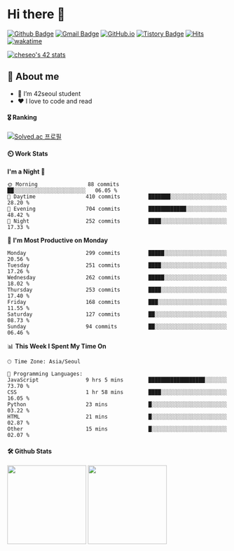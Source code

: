 # Hi there 👋

[![Github Badge](https://img.shields.io/badge/-veggie--garden-grey?style=flat&logo=github&logoColor=white&link=https://github.com/veggie-garden/)](https://www.github.com/veggie-garden/) 
[![Gmail Badge](https://img.shields.io/badge/-devcseo@gmail.com-c14438?style=flat&logo=Gmail&logoColor=white&link=mailto:devcseo@gmail.com)](mailto:devcseo@gmail.com) 
[![GitHub.io](https://img.shields.io/badge/GitHub.io-orange?style=flat&logoColor=white)](https://veggie-garden.github.io/)
[![Tistory Badge](https://img.shields.io/badge/Tech%20Blog-yellow?style=flat&logoColor=white)](https://veggie-garden.tistory.com/)
[![Hits](https://hits.seeyoufarm.com/api/count/incr/badge.svg?url=https%3A%2F%2Fgithub.com%2Fgjbae1212%2Fhit-counter&count_bg=%2379C83D&title_bg=%23555555&icon=&icon_color=%23E7E7E7&title=visited&edge_flat=false)](https://github.com/veggie-garden)
[![wakatime](https://wakatime.com/badge/user/4d52d940-efc7-4eda-bca8-afb77a6dfa02.svg)](https://wakatime.com/@4d52d940-efc7-4eda-bca8-afb77a6dfa02)
<!-- [![Portfolio Badge](https://img.shields.io/badge/portfolio-web-blue?style=flat&link=https://github.com/veggie-garden/)](https://github.com/veggie-garden/)  -->
[![cheseo's 42 stats](https://badge42.vercel.app/api/v2/cl60mftnf000609mv65leer9m/stats?cursusId=21&coalitionId=86)](https://github.com/JaeSeoKim/badge42)

## 💬 About me
- 🌱 I’m 42seoul student
- ❤️ I love to code and read
<!-- - ⚡ Fun fact: I can sleep more than 12 hours straight -->

#### 🎖️ Ranking
[![Solved.ac 프로필](http://mazassumnida.wtf/api/v2/generate_badge?boj=mm9176715)](https://www.acmicpc.net/user/mm9176715)

#### ⏲️ Work Stats
<!-- [![veggie's wakatime stats](https://github-readme-stats.vercel.app/api/wakatime?username=veggie_garden)](https://wakatime.com/@veggie_garden) -->

<!--START_SECTION:waka-->
**I'm a Night 🦉** 

```text
🌞 Morning                88 commits          ██░░░░░░░░░░░░░░░░░░░░░░░   06.05 % 
🌆 Daytime                410 commits         ███████░░░░░░░░░░░░░░░░░░   28.20 % 
🌃 Evening                704 commits         ████████████░░░░░░░░░░░░░   48.42 % 
🌙 Night                  252 commits         ████░░░░░░░░░░░░░░░░░░░░░   17.33 % 
```
📅 **I'm Most Productive on Monday** 

```text
Monday                   299 commits         █████░░░░░░░░░░░░░░░░░░░░   20.56 % 
Tuesday                  251 commits         ████░░░░░░░░░░░░░░░░░░░░░   17.26 % 
Wednesday                262 commits         █████░░░░░░░░░░░░░░░░░░░░   18.02 % 
Thursday                 253 commits         ████░░░░░░░░░░░░░░░░░░░░░   17.40 % 
Friday                   168 commits         ███░░░░░░░░░░░░░░░░░░░░░░   11.55 % 
Saturday                 127 commits         ██░░░░░░░░░░░░░░░░░░░░░░░   08.73 % 
Sunday                   94 commits          ██░░░░░░░░░░░░░░░░░░░░░░░   06.46 % 
```


📊 **This Week I Spent My Time On** 

```text
🕑︎ Time Zone: Asia/Seoul

💬 Programming Languages: 
JavaScript               9 hrs 5 mins        ██████████████████░░░░░░░   73.70 % 
CSS                      1 hr 58 mins        ████░░░░░░░░░░░░░░░░░░░░░   16.05 % 
Python                   23 mins             █░░░░░░░░░░░░░░░░░░░░░░░░   03.22 % 
HTML                     21 mins             █░░░░░░░░░░░░░░░░░░░░░░░░   02.87 % 
Other                    15 mins             █░░░░░░░░░░░░░░░░░░░░░░░░   02.07 % 
```


<!--END_SECTION:waka-->

#### 🛠️ Github Stats
<p>
  <img height="180em" src="https://github-readme-stats-veggie-garden.vercel.app/api?username=veggie-garden&show_icons=true&include_all_commits=true&bg_color=30,e96443,904e95&title_color=fff&text_color=fff">
  <img height="180em" src="https://github-readme-stats-veggie-garden.vercel.app/api/top-langs/?username=veggie-garden&layout=compact&bg_color=30,e96443,904e95&title_color=fff&text_color=fff">
</p>
<!-- [![Github stats](https://github-readme-stats.vercel.app/api?username=veggie-garden&show_icons=true&include_all_commits=true&bg_color=30,e96443,904e95&title_color=fff&text_color=fff)](https://github.com/veggie-garden/github-readme-stats) 
[![Top Langs](https://github-readme-stats.vercel.app/api/top-langs/?username=veggie-garden&layout=compact&bg_color=30,e96443,904e95&title_color=fff&text_color=fff)](https://github.com/veggie-garden/github-readme-stats)   -->

<!--
**veggie-garden/veggie-garden** is a ✨ _special_ ✨ repository because its `README.md` (this file) appears on your GitHub profile.

Here are some ideas to get you started:

- 🔭 I’m currently working on ...
- 🌱 I’m currently learning ...
- 👯 I’m looking to collaborate on ...
- 🤔 I’m looking for help with ...
- 💬 Ask me about ...
- 📫 How to reach me: ...
- 😄 Pronouns: ...
- ⚡ Fun fact: ...
-->
